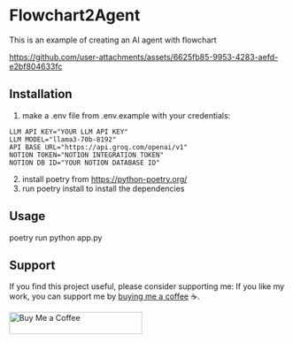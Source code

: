 # Flowchart2Agent
This is an example of creating an AI agent with flowchart



https://github.com/user-attachments/assets/6625fb85-9953-4283-aefd-e2bf804633fc



## Installation
1. make a .env file from .env.example with your credentials:
```
LLM API KEY="YOUR LLM API KEY"
LLM MODEL="llama3-70b-8192"
API BASE URL="https://api.groq.com/openai/v1"
NOTION TOKEN="NOTION INTEGRATION TOKEN"
NOTION DB ID="YOUR NOTION DATABASE ID"
```
2. install poetry from https://python-poetry.org/
3. run poetry install to install the dependencies
## Usage
poetry run python app.py

## Support

If you find this project useful, please consider supporting me:
If you like my work, you can support me by [buying me a coffee]() ☕.

<a href="https://ko-fi.com/franklin754" target="_blank">
    <img src="https://storage.ko-fi.com/cdn/brandasset/kofi_button_blue.png" alt="Buy Me a Coffee" style="height: 40px; width: 240px;" >
</a>
